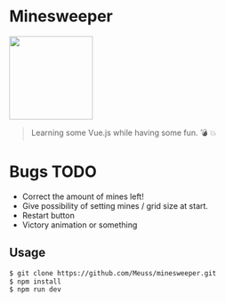# Minesweeper
<a href="https://vuejs.org" target="_blank"><img width="150" src="https://vuejs.org/images/logo.png" /></a>

> Learning some Vue.js while having some fun. 💣  💥

# Bugs TODO

- Correct the amount of mines left!
- Give possibility of setting mines / grid size at start.
- Restart button
- Victory animation or something

## Usage

``` bash
$ git clone https://github.com/Meuss/minesweeper.git
$ npm install
$ npm run dev
```

